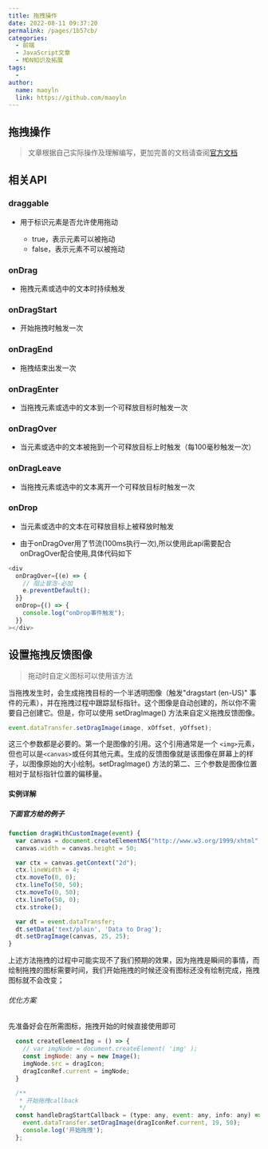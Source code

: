 ```yaml
---
title: 拖拽操作
date: 2022-08-11 09:37:20
permalink: /pages/1b57cb/
categories:
  - 前端
  - JavaScript文章
  - MDN知识及拓展
tags:
  - 
author:
  name: maoyln
  link: https://github.com/maoyln
---
```


## 拖拽操作

> 文章根据自己实际操作及理解编写，更加完善的文档请查阅[官方文档](https://developer.mozilla.org/zh-CN/docs/Web/API/HTML_Drag_and_Drop_API/Drag_operations#drageffects)

<!-- more -->

## 相关API

### draggable

- 用于标识元素是否允许使用拖动

  - true，表示元素可以被拖动
  - false，表示元素不可以被拖动

### onDrag
 
- 拖拽元素或选中的文本时持续触发

### onDragStart

- 开始拖拽时触发一次

### onDragEnd

- 拖拽结束出发一次

### onDragEnter

- 当拖拽元素或选中的文本到一个可释放目标时触发一次

### onDragOver

- 当元素或选中的文本被拖到一个可释放目标上时触发（每100毫秒触发一次）

### onDragLeave

- 当拖拽元素或选中的文本离开一个可释放目标时触发一次

### onDrop

- 当元素或选中的文本在可释放目标上被释放时触发

- 由于onDragOver用了节流(100ms执行一次),所以使用此api需要配合onDragOver配合使用,具体代码如下

```js
<div
  onDragOver={(e) => {
    // 阻止冒泡-必加
    e.preventDefault();
  }}
  onDrop={() => {
    console.log("onDrop事件触发");
  }}
></div>
```

## 设置拖拽反馈图像

> 拖动时自定义图标可以使用该方法

当拖拽发生时，会生成拖拽目标的一个半透明图像（触发"dragstart (en-US)" 事件的元素），并在拖拽过程中跟踪鼠标指针。这个图像是自动创建的，所以你不需要自己创建它。但是，你可以使用 setDragImage() 方法来自定义拖拽反馈图像。

```js
event.dataTransfer.setDragImage(image, xOffset, yOffset);
```

这三个参数都是必要的。第一个是图像的引用。这个引用通常是一个 `<img>`元素，但也可以是`<canvas>`或任何其他元素。生成的反馈图像就是该图像在屏幕上的样子，以图像原始的大小绘制。setDragImage() 方法的第二、三个参数是图像位置相对于鼠标指针位置的偏移量。

#### 实例详解


##### 下面官方给的例子

```js
function dragWithCustomImage(event) {
  var canvas = document.createElementNS("http://www.w3.org/1999/xhtml","canvas");
  canvas.width = canvas.height = 50;

  var ctx = canvas.getContext("2d");
  ctx.lineWidth = 4;
  ctx.moveTo(0, 0);
  ctx.lineTo(50, 50);
  ctx.moveTo(0, 50);
  ctx.lineTo(50, 0);
  ctx.stroke();

  var dt = event.dataTransfer;
  dt.setData('text/plain', 'Data to Drag');
  dt.setDragImage(canvas, 25, 25);
}
```

上述方法拖拽的过程中可能实现不了我们预期的效果，因为拖拽是瞬间的事情，而绘制拖拽的图标需要时间，我们开始拖拽的时候还没有图标还没有绘制完成，拖拽图标就不会改变；

###### 优化方案

先准备好会在所需图标，拖拽开始的时候直接使用即可
```js
  const createElementImg = () => {
    // var imgNode = document.createElement( 'img' );
    const imgNode: any = new Image();
    imgNode.src = dragIcon;
    dragIconRef.current = imgNode;
  }

  /**
   * 开始拖拽callback
   */
  const handleDragStartCallback = (type: any, event: any, info: any) => {
    event.dataTransfer.setDragImage(dragIconRef.current, 19, 50);
    console.log('开始拖拽');
  };
```